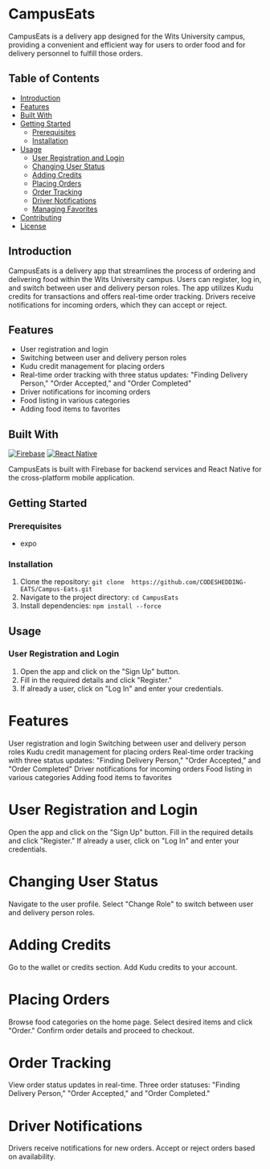 # CampusEats

CampusEats is a delivery app designed for the Wits University campus, providing a convenient and efficient way for users to order food and for delivery personnel to fulfill those orders.

## Table of Contents

- [Introduction](#introduction)
- [Features](#features)
- [Built With](#built-with)
- [Getting Started](#getting-started)
  - [Prerequisites](#prerequisites)
  - [Installation](#installation)
- [Usage](#usage)
  - [User Registration and Login](#user-registration-and-login)
  - [Changing User Status](#changing-user-status)
  - [Adding Credits](#adding-credits)
  - [Placing Orders](#placing-orders)
  - [Order Tracking](#order-tracking)
  - [Driver Notifications](#driver-notifications)
  - [Managing Favorites](#managing-favorites)
- [Contributing](#contributing)
- [License](#license)

## Introduction

CampusEats is a delivery app that streamlines the process of ordering and delivering food within the Wits University campus. Users can register, log in, and switch between user and delivery person roles. The app utilizes Kudu credits for transactions and offers real-time order tracking. Drivers receive notifications for incoming orders, which they can accept or reject.

## Features

- User registration and login
- Switching between user and delivery person roles
- Kudu credit management for placing orders
- Real-time order tracking with three status updates: "Finding Delivery Person," "Order Accepted," and "Order Completed"
- Driver notifications for incoming orders
- Food listing in various categories
- Adding food items to favorites

## Built With

[![Firebase](https://img.shields.io/badge/Firebase-9.4.0-orange.svg)](https://firebase.google.com/) [![React Native](https://img.shields.io/badge/React_Native-0.64.2-blue.svg)](https://reactnative.dev/)

CampusEats is built with Firebase for backend services and React Native for the cross-platform mobile application.

## Getting Started

### Prerequisites

- expo

### Installation

1. Clone the repository: `git clone  https://github.com/CODESHEDDING-EATS/Campus-Eats.git`
2. Navigate to the project directory: `cd CampusEats`
3. Install dependencies: `npm install --force`

## Usage

### User Registration and Login

1. Open the app and click on the "Sign Up" button.
2. Fill in the required details and click "Register."
3. If already a user, click on "Log In" and enter your credentials.

# Features
User registration and login
Switching between user and delivery person roles
Kudu credit management for placing orders
Real-time order tracking with three status updates: "Finding Delivery Person," "Order Accepted," and "Order Completed"
Driver notifications for incoming orders
Food listing in various categories
Adding food items to favorites
                      
# User Registration and Login
Open the app and click on the "Sign Up" button.
Fill in the required details and click "Register."
If already a user, click on "Log In" and enter your credentials.

# Changing User Status
Navigate to the user profile.
Select "Change Role" to switch between user and delivery person roles.

# Adding Credits
Go to the wallet or credits section.
Add Kudu credits to your account.

# Placing Orders
Browse food categories on the home page.
Select desired items and click "Order."
Confirm order details and proceed to checkout.

# Order Tracking
View order status updates in real-time.
Three order statuses: "Finding Delivery Person," "Order Accepted," and "Order Completed."

# Driver Notifications
Drivers receive notifications for new orders.
Accept or reject orders based on availability.
